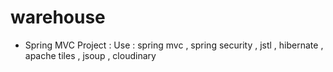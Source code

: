 # warehouse
- Spring MVC Project :
Use : spring mvc , spring security , jstl , hibernate , apache tiles , jsoup , cloudinary
